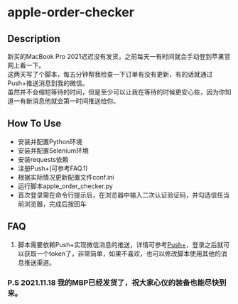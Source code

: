 # apple-order-checker

## Description
新买的MacBook Pro 2021迟迟没有发货，之前每天一有时间就会手动登到苹果官网上看一下。      
这两天写了个脚本，每五分钟帮我检查一下订单有没有更新，有的话就通过Push+推送消息到我的微信。      
虽然并不会缩短等待的时间，但是至少可以让我在等待的时候更安心些，因为你知道一有新消息他就会第一时间推送给你。


## How To Use
* 安装并配置Python环境
* 安装并配置Selenium环境
* 安装requests依赖
* 注册Push+(可参考FAQ.1)
* 根据实际情况更新配置文件conf.ini
* 运行脚本apple_order_checker.py
* 首次登录需在命令行提示后，在浏览器中输入二次认证验证码，并勾选信任当前浏览器，完成后按回车

## FAQ
1. 脚本需要依赖Push+实现微信消息的推送，详情可参考[Push+](https://pushplus.hxtrip.com/)，登录之后就可以获取一个token了，非常简单，如果不喜欢，也可以修改脚本使用其他的消息推送渠道。

### P.S 2021.11.18 我的MBP已经发货了，祝大家心仪的装备也能尽快到来。
